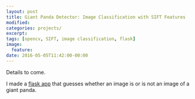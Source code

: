 ```yaml
---
layout: post
title: Giant Panda Detector: Image Classification with SIFT Features
modified:
categories: projects/
excerpt:
tags: [opencv, SIFT, image classification, flask]
image:
  feature:
date: 2016-05-05T11:42:00-00:00
---
```


Details to come.

I made a [flask app](http://54.210.9.61/panda_app/) that guesses whether an image is or is not an image of a giant panda.
